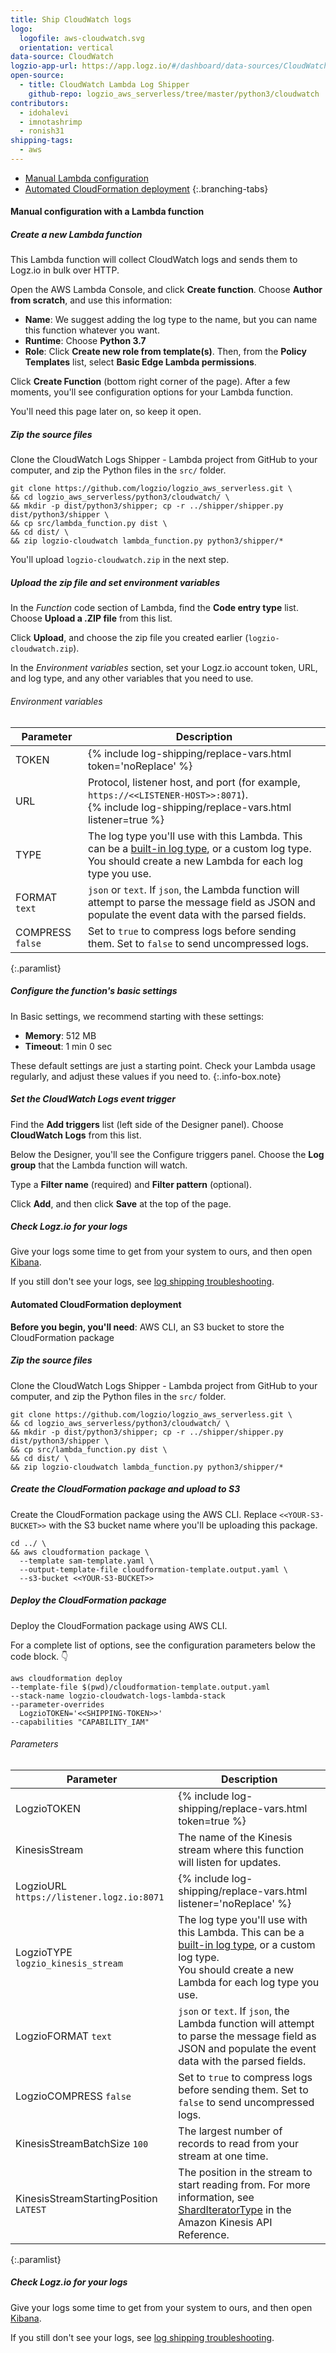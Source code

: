 ```yaml
---
title: Ship CloudWatch logs
logo:
  logofile: aws-cloudwatch.svg
  orientation: vertical
data-source: CloudWatch
logzio-app-url: https://app.logz.io/#/dashboard/data-sources/CloudWatch
open-source:
  - title: CloudWatch Lambda Log Shipper
    github-repo: logzio_aws_serverless/tree/master/python3/cloudwatch
contributors:
  - idohalevi
  - imnotashrimp
  - ronish31
shipping-tags:
  - aws
---
```


<!-- tabContainer:start -->
<div class="branching-container">

* [Manual Lambda configuration](#manual-lambda-configuration)
* [Automated CloudFormation deployment](#automated-cloudformation-deployment)
{:.branching-tabs}

<!-- tab:start -->
<div id="manual-lambda-configuration">

#### Manual configuration with a Lambda function

<div class="tasklist">

##### Create a new Lambda function

This Lambda function will collect CloudWatch logs and sends them to Logz.io in bulk over HTTP.

Open the AWS Lambda Console, and click **Create function**.
Choose **Author from scratch**, and use this information:

* **Name**: We suggest adding the log type to the name, but you can name this function whatever you want.
* **Runtime**: Choose **Python 3.7**
* **Role**: Click **Create new role from template(s)**. Then, from the **Policy Templates** list, select **Basic Edge Lambda permissions**.

Click **Create Function** (bottom right corner of the page). After a few moments, you'll see configuration options for your Lambda function.

You'll need this page later on, so keep it open.

##### Zip the source files

Clone the CloudWatch Logs Shipper - Lambda project from GitHub to your computer,
and zip the Python files in the `src/` folder.

```shell
git clone https://github.com/logzio/logzio_aws_serverless.git \
&& cd logzio_aws_serverless/python3/cloudwatch/ \
&& mkdir -p dist/python3/shipper; cp -r ../shipper/shipper.py dist/python3/shipper \
&& cp src/lambda_function.py dist \
&& cd dist/ \
&& zip logzio-cloudwatch lambda_function.py python3/shipper/*
```

You'll upload `logzio-cloudwatch.zip` in the next step.

##### Upload the zip file and set environment variables

In the _Function_ code section of Lambda, find the **Code entry type** list. Choose **Upload a .ZIP file** from this list.

Click **Upload**, and choose the zip file you created earlier (`logzio-cloudwatch.zip`).

In the _Environment variables_ section, set your Logz.io account token, URL, and log type, and any other variables that you need to use.

###### Environment variables

| Parameter | Description |
|---|---|
| TOKEN <span class="required-param"></span> | {% include log-shipping/replace-vars.html token='noReplace' %} <!-- logzio-inject:account-token --> |
| URL <span class="required-param"></span> | Protocol, listener host, and port (for example, `https://<<LISTENER-HOST>>:8071`). <br > {% include log-shipping/replace-vars.html listener=true %} <!-- logzio-inject:listener-url --> |
| TYPE <span class="required-param"></span> | The log type you'll use with this Lambda. This can be a [built-in log type]({{site.baseurl}}/user-guide/log-shipping/built-in-log-types.html), or a custom log type. <br> You should create a new Lambda for each log type you use. |
| FORMAT <span class="default-param">`text`</span> | `json` or `text`. If `json`, the Lambda function will attempt to parse the message field as JSON and populate the event data with the parsed fields. |
| COMPRESS <span class="default-param">`false`</span> | Set to `true` to compress logs before sending them. Set to `false` to send uncompressed logs. |
{:.paramlist}

##### Configure the function's basic settings

In Basic settings, we recommend starting with these settings:

* **Memory**: 512 MB
* **Timeout**: 1 min 0 sec

These default settings are just a starting point.
Check your Lambda usage regularly, and adjust these values if you need to.
{:.info-box.note}

##### Set the CloudWatch Logs event trigger

Find the **Add triggers** list (left side of the Designer panel). Choose **CloudWatch Logs** from this list.

Below the Designer, you'll see the Configure triggers panel. Choose the **Log group** that the Lambda function will watch.

Type a **Filter name** (required) and **Filter pattern** (optional).

Click **Add**, and then click **Save** at the top of the page.

##### Check Logz.io for your logs

Give your logs some time to get from your system to ours, and then open [Kibana](https://app.logz.io/#/dashboard/kibana).

If you still don't see your logs, see [log shipping troubleshooting]({{site.baseurl}}/user-guide/log-shipping/log-shipping-troubleshooting.html).

</div>

</div>
<!-- tab:end -->

<!-- tab:start -->
<div id="automated-cloudformation-deployment">

#### Automated CloudFormation deployment

**Before you begin, you'll need**:
AWS CLI,
an S3 bucket to store the CloudFormation package

<div class="tasklist">

##### Zip the source files

Clone the CloudWatch Logs Shipper - Lambda project from GitHub to your computer,
and zip the Python files in the `src/` folder.

```shell
git clone https://github.com/logzio/logzio_aws_serverless.git \
&& cd logzio_aws_serverless/python3/cloudwatch/ \
&& mkdir -p dist/python3/shipper; cp -r ../shipper/shipper.py dist/python3/shipper \
&& cp src/lambda_function.py dist \
&& cd dist/ \
&& zip logzio-cloudwatch lambda_function.py python3/shipper/*
```

##### Create the CloudFormation package and upload to S3

Create the CloudFormation package using the AWS CLI.
Replace `<<YOUR-S3-BUCKET>>` with the S3 bucket name where you'll be uploading this package.

```shell
cd ../ \
&& aws cloudformation package \
  --template sam-template.yaml \
  --output-template-file cloudformation-template.output.yaml \
  --s3-bucket <<YOUR-S3-BUCKET>>
```

##### Deploy the CloudFormation package

Deploy the CloudFormation package using AWS CLI.

For a complete list of options, see the configuration parameters below the code block. 👇

```shell
aws cloudformation deploy
--template-file $(pwd)/cloudformation-template.output.yaml
--stack-name logzio-cloudwatch-logs-lambda-stack
--parameter-overrides
  LogzioTOKEN='<<SHIPPING-TOKEN>>'
--capabilities "CAPABILITY_IAM"
```

###### Parameters

| Parameter | Description |
|---|---|
| LogzioTOKEN <span class="required-param"></span> | {% include log-shipping/replace-vars.html token=true %} <!-- logzio-inject:account-token --> |
| KinesisStream <span class="required-param"></span> | The name of the Kinesis stream where this function will listen for updates. |
| LogzioURL <span class="default-param">`https://listener.logz.io:8071`</span> | {% include log-shipping/replace-vars.html listener='noReplace' %} <!-- logzio-inject:listener-url --> |
| LogzioTYPE <span class="default-param">`logzio_kinesis_stream`</span> | The log type you'll use with this Lambda. This can be a [built-in log type]({{site.baseurl}}/user-guide/log-shipping/built-in-log-types.html), or a custom log type. <br> You should create a new Lambda for each log type you use. |
| LogzioFORMAT <span class="default-param">`text`</span> | `json` or `text`. If `json`, the Lambda function will attempt to parse the message field as JSON and populate the event data with the parsed fields. |
| LogzioCOMPRESS <span class="default-param">`false`</span> | Set to `true` to compress logs before sending them. Set to `false` to send uncompressed logs. |
| KinesisStreamBatchSize <span class="default-param">`100`</span> | The largest number of records to read from your stream at one time. |
| KinesisStreamStartingPosition <span class="default-param">`LATEST`</span> | The position in the stream to start reading from. For more information, see [ShardIteratorType](https://docs.aws.amazon.com/kinesis/latest/APIReference/API_GetShardIterator.html) in the Amazon Kinesis API Reference. |
{:.paramlist}

##### Check Logz.io for your logs

Give your logs some time to get from your system to ours, and then open [Kibana](https://app.logz.io/#/dashboard/kibana).

If you still don't see your logs, see [log shipping troubleshooting]({{site.baseurl}}/user-guide/log-shipping/log-shipping-troubleshooting.html).

</div>
<!-- tab:end -->

</div>
<!-- tabContainer:end -->

